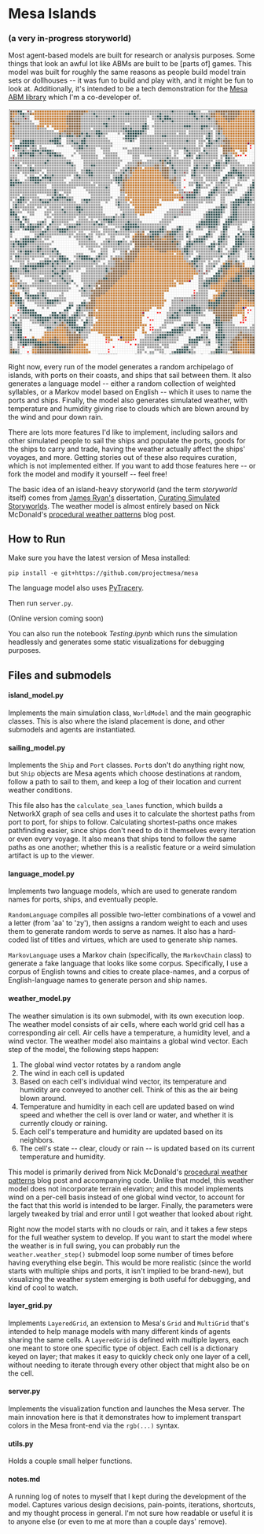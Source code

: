 # Mesa Islands
### (a very in-progress storyworld)

Most agent-based models are built for research or analysis purposes. Some things that look an awful lot like ABMs are built to be [parts of] games. This model was built for roughly the same reasons as people build model train sets or dollhouses -- it was fun to build and play with, and it might be fun to look at. Additionally, it's intended to be a tech demonstration for the [Mesa ABM library](https://github.com/projectmesa/mesa) which I'm a co-developer of.

![Model screenshot](/docs/screenshot.PNG)

Right now, every run of the model generates a random archipelago of islands, with ports on their coasts, and ships that sail between them. It also generates a language model -- either a random collection of weighted syllables, or a Markov model based on English -- which it uses to name the ports and ships. Finally, the model also generates simulated weather, with temperature and humidity giving rise to clouds which are blown around by the wind and pour down rain. 

There are lots more features I'd like to implement, including sailors and other simulated people to sail the ships and populate the ports, goods for the ships to carry and trade, having the weather actually affect the ships' voyages, and more. Getting stories out of these also requires curation, which is not implemented either. If you want to add those features here -- or fork the model and modify it yourself -- feel free!

The basic idea of an island-heavy storyworld (and the term *storyworld* itself) comes from [James Ryan's](https://www.jamesryan.world/) dissertation, [Curating Simulated Storyworlds](https://www.researchgate.net/publication/330855103_Curating_Simulated_Storyworlds). The weather model is almost entirely based on Nick McDonald's [procedural weather patterns](https://weigert.vsos.ethz.ch/2018/07/10/procedural-weather-patterns/) blog post.

## How to Run

Make sure you have the latest version of Mesa installed:

```
pip install -e git+https://github.com/projectmesa/mesa
```
The language model also uses [PyTracery](https://github.com/aparrish/pytracery).

Then run `server.py`.

(Online version coming soon)

You can also run the notebook *Testing.ipynb* which runs the simulation headlessly and generates some static visualizations for debugging purposes.

## Files and submodels

#### island_model.py

Implements the main simulation class, `WorldModel` and the main geographic classes. This is also where the island placement is done, and other submodels and agents are instantiated.

#### sailing_model.py

Implements the `Ship` and `Port` classes. `Port`s don't do anything right now, but `Ship` objects are Mesa agents which choose destinations at random, follow a path to sail to them, and keep a log of their location and current weather conditions. 

This file also has the `calculate_sea_lanes` function, which builds a NetworkX graph of sea cells and uses it to calculate the shortest paths from port to port, for ships to follow. Calculating shortest-paths once makes pathfinding easier, since ships don't need to do it themselves every iteration or even every voyage. It also means that ships tend to follow the same paths as one another; whether this is a realistic feature or a weird simulation artifact is up to the viewer.

#### language_model.py

Implements two language models, which are used to generate random names for ports, ships, and eventually people. 

`RandomLanguage` compiles all possible two-letter combinations of a vowel and a letter (from 'aa' to 'zy'), then assigns a random weight to each and uses them to generate random words to serve as names. It also has a hard-coded list of titles and virtues, which are used to generate ship names. 

`MarkovLanguage` uses a Markov chain (specifically, the `MarkovChain` class) to generate a fake language that looks like some corpus. Specifically, I use a corpus of English towns and cities to create place-names, and a corpus of English-language names to generate person and ship names.

#### weather_model.py

The weather simulation is its own submodel, with its own execution loop. The weather model consists of air cells, where each world grid cell has a corresponding air cell. Air cells have a temperature, a humidity level, and a wind vector. The weather model also maintains a global wind vector. Each step of the model, the following steps happen:

1. The global wind vector rotates by a random angle
2. The wind in each cell is updated
3. Based on each cell's individual wind vector, its temperature and humidity are conveyed to another cell. Think of this as the air being blown around.
4. Temperature and humidity in each cell are updated based on wind speed and whether the cell is over land or water, and whether it is currently cloudy or raining.
5. Each cell's temperature and humidity are updated based on its neighbors.
6. The cell's state -- clear, cloudy or rain -- is updated based on its current temperature and humidity.

This model is primarily derived from Nick McDonald's [procedural weather patterns](https://weigert.vsos.ethz.ch/2018/07/10/procedural-weather-patterns/) blog post and accompanying code. Unlike that model, this weather model does not incorporate terrain elevation; and this model implements wind on a per-cell basis instead of one global wind vector, to account for the fact that this world is intended to be larger. Finally, the parameters were largely tweaked by trial and error until I got weather that looked about right.

Right now the model starts with no clouds or rain, and it takes a few steps for the full weather system to develop. If you want to start the model where the weather is in full swing, you can probably run the `weather.weather_step()` submodel loop some number of times before having everything else begin. This would be more realistic (since the world starts with multiple ships and ports, it isn't implied to be brand-new), but visualizing the weather system emerging is both useful for debugging, and kind of cool to watch.

#### layer_grid.py

Implements `LayeredGrid`, an extension to Mesa's `Grid` and `MultiGrid` that's intended to help manage models with many different kinds of agents sharing the same cells. A `LayeredGrid` is defined with multiple layers, each one meant to store one specific type of object. Each cell is a dictionary keyed on layer; that makes it easy to quickly check only one layer of a cell, without needing to iterate through every other object that might also be on the cell.

#### server.py

Implements the visualization function and launches the Mesa server. The main innovation here is that it demonstrates how to implement transpart colors in the Mesa front-end via the `rgb(...)` syntax. 

#### utils.py

Holds a couple small helper functions.

#### notes.md

A running log of notes to myself that I kept during the development of the model. Captures various design decisions, pain-points, iterations, shortcuts, and my thought process in general. I'm not sure how readable or useful it is to anyone else (or even to me at more than a couple days' remove).
